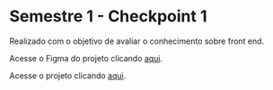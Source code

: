 # Semestre 1 - Checkpoint 1

Realizado com o objetivo de avaliar o conhecimento sobre front end.

Acesse o Figma do projeto clicando [aqui](https://www.figma.com/design/DI0C8wNwmh150HmJR3K954/FIAP---Front-End-Design---Projetos?node-id=10927-78&t=43fmh53BzmMhodBA-1).

Acesse o projeto clicando [aqui](https://rafafaaa-fiap.github.io/FRO-sem1-checkpoint1/).
